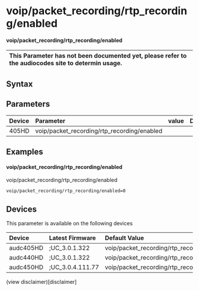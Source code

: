 ﻿---
description: voip/packet_recording/rtp_recording/enabled
search: false
---

# voip/packet_recording/rtp_recording/enabled

#### voip/packet_recording/rtp_recording/enabled


| This Parameter has not been documented yet, please refer to the audiocodes site to determin usage.  | 
| :--- |

## Syntax

## Parameters
|Device|Parameter|value|Description|
|:---|:---|:---|:---|
| 405HD | voip/packet_recording/rtp_recording/enabled |  |  |

## Examples
#### voip/packet_recording/rtp_recording/enabled

voip/packet_recording/rtp_recording/enabled

```
voip/packet_recording/rtp_recording/enabled=0
```

## Devices
This parameter is available on the following devices

| Device | Latest Firmware | Default Value |
|:---|:---|:---|
| audc405HD | ;UC_3.0.1.322 | voip/packet_recording/rtp_recording/enabled=0 
| audc440HD | ;UC_3.0.1.322 | voip/packet_recording/rtp_recording/enabled=0 
| audc450HD | ;UC_3.0.4.111.77 | voip/packet_recording/rtp_recording/enabled=0 

(view disclaimer)[disclaimer]
